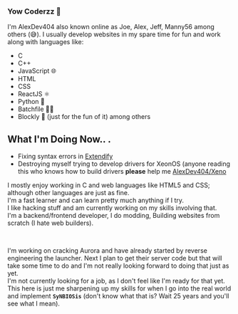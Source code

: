 ### Yow Coderzz 👋

I'm AlexDev404 also known online as Joe, Alex, Jeff, Manny56 among others (😅).
I usually develop websites in my spare time for fun and work along with languages like:
- C
- C++ 
- JavaScript 🌐
- HTML
- CSS
- ReactJS ⚛
- Python 🐍
- Batchfile 👨‍💻
- Blockly 🧱 (just for the fun of it) 
among others

## What I'm Doing Now.. .

- Fixing syntax errors in [Extendify](https://github.com/AlexDev404/Extendify)
- Destroying myself trying to develop drivers for XeonOS (anyone reading this who knows how to build drivers **please** help me [AlexDev404/Xeno](https://github.com/AlexDev404/Xeno)


I mostly enjoy working in C and web languages like HTML5 and CSS; although other languages are just as fine. <br>
I'm a fast learner and can learn pretty much anything if I try. <br>
I like hacking stuff and am currently working on my skills involving that. <br>
I'm a backend/frontend developer, I do modding, Building websites from scratch (I hate web builders).

<br>

I'm working on cracking Aurora and have already started by reverse engineering the launcher. Next I plan to get their server code but that will take some time to do and I'm not really looking forward to doing that just as yet. <br>
I'm not currently looking for a job, as I don't feel like I'm ready for that yet. This here is just me sharpening up my skills for when I go into the real world and implement **`SyNBIOSis`** (don't know what that is? Wait 25 years and you'll see what I mean).
<!--
**AlexDev404/AlexDev404** is a ✨ _special_ ✨ repository because its `README.md` (this file) appears on your GitHub profile.

Here are some ideas to get you started:

- 🔭 I’m currently working on ...
- 🌱 I’m currently learning ...
- 👯 I’m looking to collaborate on ...
- 🤔 I’m looking for help with ...
- 💬 Ask me about ...
- 📫 How to reach me: ...
- 😄 Pronouns: ...
- ⚡ Fun fact: ...
-->
